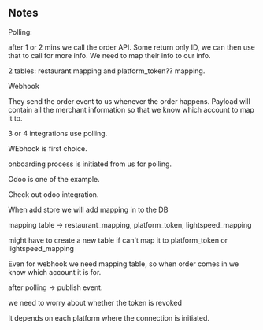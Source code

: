 ## Notes

Polling:

after 1 or 2 mins we call the order API. Some return only ID, we can then use that to call for more info. We need to map their info to our info.



2 tables: restaurant mapping and platform_token?? mapping. 


Webhook

They send the order event to us whenever the order happens. Payload will contain all the merchant information so that we know which account to map it to. 




3 or 4 integrations use polling. 

WEbhook is first choice.

onboarding process is initiated from us for polling. 

Odoo is one of the example.

Check out odoo integration.

When add store we will add mapping in to the DB

mapping table -> restaurant_mapping, platform_token, lightspeed_mapping

might have to create a new table if can't map it to platform_token or lightspeed_mapping 

Even for webhook we need mapping table, so when order comes in we know which account it is for. 

after polling -> publish event.

we need to worry about whether the token is revoked 

It depends on each platform where the connection is initiated. 
